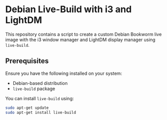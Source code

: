 # Debian Live-Build with i3 and LightDM

This repository contains a script to create a custom Debian Bookworm live image with the i3 window manager and LightDM display manager using `live-build`.

## Prerequisites

Ensure you have the following installed on your system:

- Debian-based distribution
- `live-build` package

You can install `live-build` using:

```bash
sudo apt-get update
sudo apt-get install live-build
